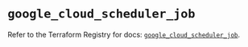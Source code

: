 # `google_cloud_scheduler_job`

Refer to the Terraform Registry for docs: [`google_cloud_scheduler_job`](https://registry.terraform.io/providers/hashicorp/google/6.6.0/docs/resources/cloud_scheduler_job).

